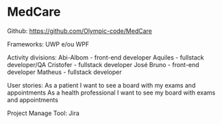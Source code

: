 # MedCare

Github:
https://github.com/Olympic-code/MedCare

Frameworks:
	UWP e/ou WPF

Activity divisions:
	Abi-Albom - front-end developer
	Aquiles - fullstack developer/QA
	Cristofer - fullstack developer
	José Bruno - front-end developer
	Matheus - fullstack developer

User stories:
	As a patient I want to see a board with my exams and appointments
	As a health professional I want to see my board with exams and appointments

Project Manage Tool:
	Jira
